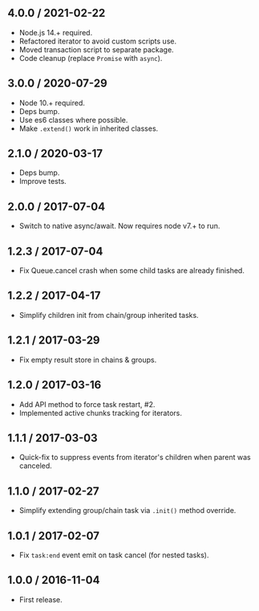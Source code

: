 4.0.0 / 2021-02-22
------------------

- Node.js 14.+ required.
- Refactored iterator to avoid custom scripts use.
- Moved transaction script to separate package.
- Code cleanup (replace `Promise` with `async`).


3.0.0 / 2020-07-29
------------------

- Node 10.+ required.
- Deps bump.
- Use es6 classes where possible.
- Make `.extend()` work in inherited classes.


2.1.0 / 2020-03-17
------------------

- Deps bump.
- Improve tests.


2.0.0 / 2017-07-04
------------------

- Switch to native async/await. Now requires node v7.+ to run.


1.2.3 / 2017-07-04
------------------

- Fix Queue.cancel crash when some child tasks are already finished.


1.2.2 / 2017-04-17
------------------

- Simplify children init from chain/group inherited tasks.


1.2.1 / 2017-03-29
------------------

- Fix empty result store in chains & groups.


1.2.0 / 2017-03-16
------------------

- Add API method to force task restart, #2.
- Implemented active chunks tracking for iterators.


1.1.1 / 2017-03-03
------------------

- Quick-fix to suppress events from iterator's children when
  parent was canceled.


1.1.0 / 2017-02-27
------------------

- Simplify extending group/chain task via `.init()` method override.


1.0.1 / 2017-02-07
------------------

- Fix `task:end` event emit on task cancel (for nested tasks).


1.0.0 / 2016-11-04
------------------

- First release.
